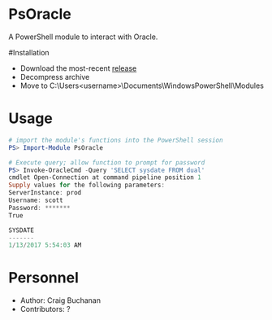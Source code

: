 # PsOracle
A PowerShell module to interact with Oracle.

#Installation
- Download the most-recent [release](https://github.com/craibuc/PsOracle/releases)
- Decompress archive
- Move to C:\Users\<username>\Documents\WindowsPowerShell\Modules

# Usage

~~~PowerShell
# import the module's functions into the PowerShell session
PS> Import-Module PsOracle

# Execute query; allow function to prompt for password
PS> Invoke-OracleCmd -Query 'SELECT sysdate FROM dual'
cmdlet Open-Connection at command pipeline position 1
Supply values for the following parameters:
ServerInstance: prod
Username: scott
Password: *******
True

SYSDATE
-------
1/13/2017 5:54:03 AM
~~~

# Personnel

- Author: Craig Buchanan
- Contributors: ?
